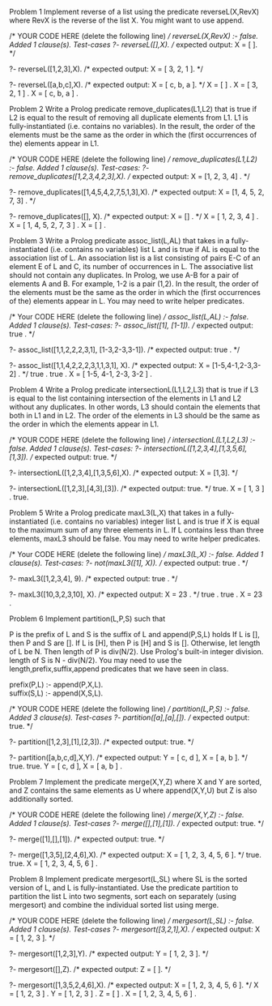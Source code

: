 Problem 1
Implement reverse of a list using the predicate reverseL(X,RevX) where RevX is the reverse of the list X. You might want to use append.

/* YOUR CODE HERE (delete the following line) */
reverseL(X,RevX) :- false.
Added 1 clause(s).
Test-cases
?- reverseL([],X).
/* expected output: X = [  ]. */

?- reverseL([1,2,3],X).
/* expected output: X = [ 3, 2, 1 ]. */

?- reverseL([a,b,c],X).
/* expected output: X = [ c, b, a ]. */
X = [  ] .
X = [ 3, 2, 1 ] .
X = [ c, b, a ] .


Problem 2
Write a Prolog predicate remove_duplicates(L1,L2) that is true if L2 is equal to the result of removing all duplicate elements from L1. L1 is fully-instantiated (i.e. contains no variables). In the result, the order of the elements must be the same as the order in which the (first occurrences of the) elements appear in L1.

/* YOUR CODE HERE (delete the following line) */
remove_duplicates(L1,L2) :- false.
Added 1 clause(s).
Test-cases:
?- remove_duplicates([1,2,3,4,2,3],X).
/* expected output: X = [1, 2, 3, 4] . */

?- remove_duplicates([1,4,5,4,2,7,5,1,3],X).
/* expected output: X = [1, 4, 5, 2, 7, 3] . */

?- remove_duplicates([], X).
/* expected output: X = [] . */
X = [ 1, 2, 3, 4 ] .
X = [ 1, 4, 5, 2, 7, 3 ] .
X = [  ] .


Problem 3
Write a Prolog predicate assoc_list(L,AL) that takes in a fully-instantiated (i.e. contains no variables) list L and is true if AL is equal to the association list of L. An association list is a list consisting of pairs E-C of an element E of L and C, its number of occurrences in L. The associative list should not contain any duplicates. In Prolog, we use A-B for a pair of elements A and B. For example, 1-2 is a pair (1,2). In the result, the order of the elements must be the same as the order in which the (first occurrences of the) elements appear in L. You may need to write helper predicates.

/* Your CODE HERE (delete the following line) */
assoc_list(L,AL) :- false.
Added 1 clause(s).
Test-cases:
?- assoc_list([1], [1-1]).
/* expected output: true . */

?- assoc_list([1,1,2,2,2,3,1], [1-3,2-3,3-1]).
/* expected output: true . */

?- assoc_list([1,1,4,2,2,2,3,1,1,3,1], X).
/* expected output: X = [1-5,4-1,2-3,3-2] . */
true .
true .
X = [ 1-5, 4-1, 2-3, 3-2 ] .


Problem 4
Write a Prolog predicate intersectionL(L1,L2,L3) that is true if L3 is equal to the list containing intersection of the elements in L1 and L2 without any duplicates. In other words, L3 should contain the elements that both in L1 and in L2. The order of the elements in L3 should be the same as the order in which the elements appear in L1.

/* YOUR CODE HERE (delete the following line) */
intersectionL(L1,L2,L3) :- false.
Added 1 clause(s).
Test-cases:
?- intersectionL([1,2,3,4],[1,3,5,6],[1,3]).
/* expected output: true. */

?- intersectionL([1,2,3,4],[1,3,5,6],X).
/* expected output: X = [1,3]. */

?- intersectionL([1,2,3],[4,3],[3]).
/* expected output: true. */
true.
X = [ 1, 3 ] .
true.


Problem 5
Write a Prolog predicate maxL3(L,X) that takes in a fully-instantiated (i.e. contains no variables) integer list L and is true if X is equal to the maximum sum of any three elements in L. If L contains less than three elements, maxL3 should be false. You may need to write helper predicates.

/* Your CODE HERE (delete the following line) */
maxL3(L,X) :- false.
Added 1 clause(s).
Test-cases:
?- not(maxL3([1], X)).
/* expected output: true . */

?- maxL3([1,2,3,4], 9).
/* expected output: true . */

?- maxL3([10,3,2,3,10], X).
/* expected output: X = 23 . */
true .
true .
X = 23 .


Problem 6
Implement partition(L,P,S) such that

P is the prefix of L and
S is the suffix of L and
append(P,S,L) holds
If L is [], then P and S are [].
If L is [H], then P is [H] and S is [].
Otherwise,
let length of L be N. Then length of P is div(N/2). Use Prolog's built-in integer division.
length of S is N - div(N/2).
You may need to use the length,prefix,suffix,append predicates that we have seen in class.

prefix(P,L) :- append(P,X,L).                                                       
suffix(S,L) :- append(X,S,L).                                                       

/* YOUR CODE HERE (delete the following line) */
partition(L,P,S) :- false.
Added 3 clause(s).
Test-cases
?- partition([a],[a],[]).
/* expected output: true. */

?- partition([1,2,3],[1],[2,3]).
/* expected output: true. */

?- partition([a,b,c,d],X,Y).
/* expected output: Y = [ c, d ], X = [ a, b ]. */
true.
true.
Y = [ c, d ], X = [ a, b ] .


Problem 7
Implement the predicate merge(X,Y,Z) where X and Y are sorted, and Z contains the same elements as U where append(X,Y,U) but Z is also additionally sorted.

/* YOUR CODE HERE (delete the following line) */
merge(X,Y,Z) :- false.
Added 1 clause(s).
Test-cases
?- merge([],[1],[1]).
/* expected output: true. */

?- merge([1],[],[1]).
/* expected output: true. */

?- merge([1,3,5],[2,4,6],X).
/* expected output: X = [ 1, 2, 3, 4, 5, 6 ]. */
true.
true.
X = [ 1, 2, 3, 4, 5, 6 ] .


Problem 8
Implement predicate mergesort(L,SL) where SL is the sorted version of L, and L is fully-instantiated. Use the predicate partition to partition the list L into two segments, sort each on separately (using mergesort) and combine the individual sorted list using merge.

/* YOUR CODE HERE (delete the following line) */
mergesort(L,SL) :- false.
Added 1 clause(s).
Test-cases
?- mergesort([3,2,1],X).
/* expected output: X = [ 1, 2, 3 ]. */

?- mergesort([1,2,3],Y).
/* expected output: Y = [ 1, 2, 3 ]. */

?- mergesort([],Z).
/* expected output: Z = [  ]. */

?- mergesort([1,3,5,2,4,6],X).
/* expected output: X = [ 1, 2, 3, 4, 5, 6 ]. */
X = [ 1, 2, 3 ] .
Y = [ 1, 2, 3 ] .
Z = [  ] .
X = [ 1, 2, 3, 4, 5, 6 ] .
